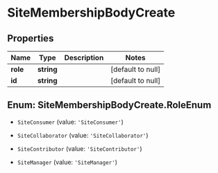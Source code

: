 # SiteMembershipBodyCreate

## Properties
Name | Type | Description | Notes
------------ | ------------- | ------------- | -------------
**role** | **string** |  | [default to null]
**id** | **string** |  | [default to null]


<a name="SiteMembershipBodyCreate.RoleEnum"></a>
## Enum: SiteMembershipBodyCreate.RoleEnum


* `SiteConsumer` (value: `'SiteConsumer'`)

* `SiteCollaborator` (value: `'SiteCollaborator'`)

* `SiteContributor` (value: `'SiteContributor'`)

* `SiteManager` (value: `'SiteManager'`)




